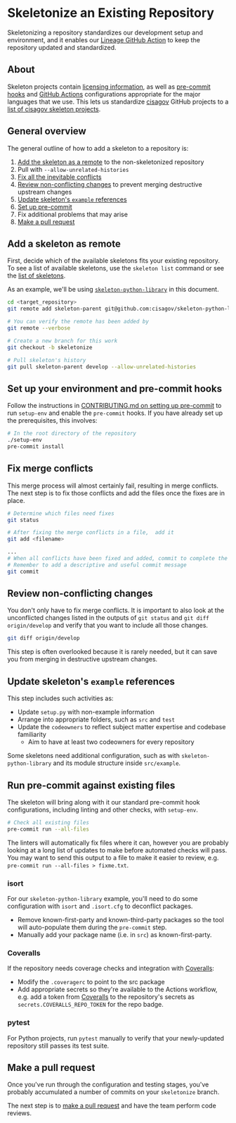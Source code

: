 # Skeletonize an Existing Repository #

Skeletonizing a repository standardizes our development setup and environment,
and it enables our [Lineage GitHub Action](https://github.com/cisagov/action-lineage/)
to keep the repository updated and standardized.

## About ##

Skeleton projects contain [licensing information](LICENSE), as
well as [pre-commit hooks](https://pre-commit.com) and
[GitHub Actions](https://github.com/features/actions) configurations
appropriate for the major languages that we use. This lets us standardize
[cisagov](https://github.com/cisagov) GitHub projects to a
[list of cisagov skeleton projects](https://github.com/search?q=org%3Acisagov+skeleton&type=Repositories).

## General overview ##

The general outline of how to add a skeleton to a repository is:

1. [Add the skeleton as a remote](#add-a-skeleton-as-remote) to the
non-skeletonized repository
1. Pull with `--allow-unrelated-histories`
1. [Fix all the inevitable conflicts](#fix-merge-conflicts)
1. [Review non-conflicting changes](#review-non-conflicting-changes) to
prevent merging destructive upstream changes
1. [Update skeleton's `example` references](#update-skeletons-example-references)
1. [Set up pre-commit](#set-up-your-environment-and-pre-commit-hooks)
1. Fix additional problems that may arise
1. [Make a pull request](#make-a-pull-request)

## Add a skeleton as remote ##

First, decide which of the available skeletons fits your existing repository.
To see a list of available skeletons, use the `skeleton list` command or see
the [list of skeletons](skeleton-list.md).

As an example, we'll be using [`skeleton-python-library`](https://github.com/cisagov/skeleton-python-library)
in this document.

```sh
cd <target_repository>
git remote add skeleton-parent git@github.com:cisagov/skeleton-python-library.git

# You can verify the remote has been added by
git remote --verbose

# Create a new branch for this work
git checkout -b skeletonize

# Pull skeleton's history
git pull skeleton-parent develop --allow-unrelated-histories
```

## Set up your environment and pre-commit hooks ##

Follow the instructions in [CONTRIBUTING.md on setting up pre-commit](../CONTRIBUTING.md#setting-up-pre-commit)
to run `setup-env` and enable the `pre-commit` hooks. If you have already set
up the prerequisites, this involves:

```sh
# In the root directory of the repository
./setup-env
pre-commit install
```

## Fix merge conflicts ##

This merge process will almost certainly fail, resulting in merge conflicts.
The next step is to fix those conflicts and add the files once the fixes are
in place.

```sh
# Determine which files need fixes
git status

# After fixing the merge conflicts in a file,  add it
git add <filename>

...
# When all conflicts have been fixed and added, commit to complete the merge
# Remember to add a descriptive and useful commit message
git commit
```

## Review non-conflicting changes ##

You don't only have to fix merge conflicts. It is important to also look at
the unconflicted changes listed in the outputs of `git status` and
`git diff origin/develop` and verify that you want to include all those
changes.

```sh
git diff origin/develop
```

This step is often overlooked because it is rarely needed, but it can save you
from merging in destructive upstream changes.

## Update skeleton's `example` references ##

This step includes such activities as:

- Update `setup.py` with non-example information
- Arrange into appropriate folders, such as `src` and `test`
- Update the `codeowners` to reflect subject matter expertise and
codebase familiarity
  - Aim to have at least two codeowners for every repository

Some skeletons need additional configuration, such as with
`skeleton-python-library` and its module structure inside `src/example`.

## Run pre-commit against existing files ##

The skeleton will bring along with it our standard pre-commit hook
configurations, including linting and other checks, with `setup-env`.

```sh
# Check all existing files
pre-commit run --all-files
```

The linters will automatically fix files where it can, however you are
probably looking at a long list of updates to make before automated checks
will pass. You may want to send this output to a file to make it easier to
review, e.g. `pre-commit run --all-files > fixme.txt`.

### isort ###

For our `skeleton-python-library` example, you'll need to do some
configuration with `isort` and `.isort.cfg` to deconflict packages.

- Remove known-first-party and known-third-party packages so the tool will
auto-populate them during the `pre-commit` step.
- Manually add your package name (i.e. in `src`) as known-first-party.

### Coveralls ###

If the repository needs coverage checks and integration with
[Coveralls](https://coveralls.io/github/cisagov):

- Modify the `.coveragerc` to point to the src package
- Add appropriate secrets so they're available to the Actions workflow,
e.g. add a token from [Coveralls](https://coveralls.io/github/cisagov) to the
repository's secrets as `secrets.COVERALLS_REPO_TOKEN` for the repo badge.

### pytest ###

For Python projects, run `pytest` manually to verify that your newly-updated
repository still passes its test suite.

## Make a pull request ##

Once you've run through the configuration and testing stages, you've probably
accumulated a number of commits on your `skeletonize` branch.

The next step is to [make a pull request](https://docs.github.com/en/github/collaborating-with-issues-and-pull-requests/creating-a-pull-request)
and have the team perform code reviews.
